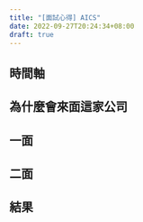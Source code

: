 ```yaml
---
title: "[面試心得] AICS"
date: 2022-09-27T20:24:34+08:00
draft: true
---
```


## 時間軸

## 為什麼會來面這家公司

## 一面

## 二面

## 結果
